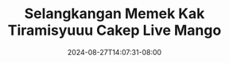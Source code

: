 --- 
title: "Selangkangan Memek Kak Tiramisyuuu Cakep Live Mango"
description: "download  video bokep Selangkangan Memek Kak Tiramisyuuu Cakep Live Mango   video full new"
date: 2024-08-27T14:07:31-08:00
file_code: "07m90r2je6op"
draft: false
cover: "kbjz48p4wkb8oozz.jpg"
tags: ["Selangkangan", "Memek", "Kak", "Tiramisyuuu", "Cakep", "Live", "Mango", "bokep-indo", "bokep-viral", "bokep-ig"]
length: 939
fld_id: "1483155"
foldername: "Amerlita 1"
categories: ["Amerlita 1"]
views: 0
---